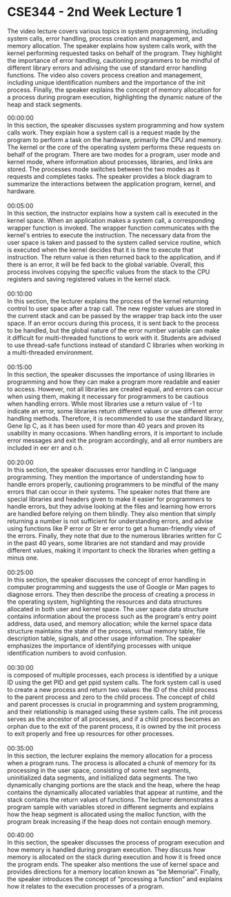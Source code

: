 # CSE344 - 2nd Week Lecture 1

The video lecture covers various topics in system programming, including system calls, error handling, process creation and management, and memory allocation. The speaker explains how system calls work, with the kernel performing requested tasks on behalf of the program. They highlight the importance of error handling, cautioning programmers to be mindful of different library errors and advising the use of standard error handling functions. The video also covers process creation and management, including unique identification numbers and the importance of the init process. Finally, the speaker explains the concept of memory allocation for a process during program execution, highlighting the dynamic nature of the heap and stack segments.

00:00:00 \
In this section, the speaker discusses system programming and how system calls work. They explain how a system call is a request made by the program to perform a task on the hardware, primarily the CPU and memory. The kernel or the core of the operating system performs these requests on behalf of the program. There are two modes for a program, user mode and kernel mode, where information about processes, libraries, and links are stored. The processes mode switches between the two modes as it requests and completes tasks. The speaker provides a block diagram to summarize the interactions between the application program, kernel, and hardware. \
\
00:05:00 \
In this section, the instructor explains how a system call is executed in the kernel space. When an application makes a system call, a corresponding wrapper function is invoked. The wrapper function communicates with the kernel's entries to execute the instruction. The necessary data from the user space is taken and passed to the system called service routine, which is executed when the kernel decides that it is time to execute that instruction. The return value is then returned back to the application, and if there is an error, it will be fed back to the global variable. Overall, this process involves copying the specific values from the stack to the CPU registers and saving registered values in the kernel stack. \
\
00:10:00\
&#x20;In this section, the lecturer explains the process of the kernel returning control to user space after a trap call. The new register values are stored in the current stack and can be passed by the wrapper trap back into the user space. If an error occurs during this process, it is sent back to the process to be handled, but the global nature of the error number variable can make it difficult for multi-threaded functions to work with it. Students are advised to use thread-safe functions instead of standard C libraries when working in a multi-threaded environment. \
\
00:15:00 \
In this section, the speaker discusses the importance of using libraries in programming and how they can make a program more readable and easier to access. However, not all libraries are created equal, and errors can occur when using them, making it necessary for programmers to be cautious when handling errors. While most libraries use a return value of -1 to indicate an error, some libraries return different values or use different error handling methods. Therefore, it is recommended to use the standard library, Gene lip C, as it has been used for more than 40 years and proven its usability in many occasions. When handling errors, it is important to include error messages and exit the program accordingly, and all error numbers are included in eer err and o.h. \
\
00:20:00\
In this section, the speaker discusses error handling in C language programming. They mention the importance of understanding how to handle errors properly, cautioning programmers to be mindful of the many errors that can occur in their systems. The speaker notes that there are special libraries and headers given to make it easier for programmers to handle errors, but they advise looking at the files and learning how errors are handled before relying on them blindly. They also mention that simply returning a number is not sufficient for understanding errors, and advise using functions like P error or Str er error to get a human-friendly view of the errors. Finally, they note that due to the numerous libraries written for C in the past 40 years, some libraries are not standard and may provide different values, making it important to check the libraries when getting a minus one. \
\
00:25:00\
&#x20;In this section, the speaker discusses the concept of error handling in computer programming and suggests the use of Google or Man pages to diagnose errors. They then describe the process of creating a process in the operating system, highlighting the resources and data structures allocated in both user and kernel space. The user space data structure contains information about the process such as the program's entry point address, data used, and memory allocation; while the kernel space data structure maintains the state of the process, virtual memory table, file description table, signals, and other usage information. The speaker emphasizes the importance of identifying processes with unique identification numbers to avoid confusion. \
\
00:30:00\
is composed of multiple processes, each process is identified by a unique ID using the get PID and get ppid system calls. The fork system call is used to create a new process and return two values: the ID of the child process to the parent process and zero to the child process. The concept of child and parent processes is crucial in programming and system programming, and their relationship is managed using these system calls. The init process serves as the ancestor of all processes, and if a child process becomes an orphan due to the exit of the parent process, it is owned by the init process to exit properly and free up resources for other processes. \
\
00:35:00\
In this section, the lecturer explains the memory allocation for a process when a program runs. The process is allocated a chunk of memory for its processing in the user space, consisting of some text segments, uninitialized data segments, and initialized data segments. The two dynamically changing portions are the stack and the heap, where the heap contains the dynamically allocated variables that appear at runtime, and the stack contains the return values of functions. The lecturer demonstrates a program sample with variables stored in different segments and explains how the heap segment is allocated using the malloc function, with the program break increasing if the heap does not contain enough memory.&#x20;

00:40:00\
&#x20;In this section, the speaker discusses the process of program execution and how memory is handled during program execution. They discuss how memory is allocated on the stack during execution and how it is freed once the program ends. The speaker also mentions the use of kernel space and provides directions for a memory location known as "be Memorial". Finally, the speaker introduces the concept of "processing a function" and explains how it relates to the execution processes of a program.
